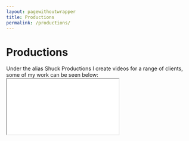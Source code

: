 ```yaml
---
layout: pagewithoutwrapper
title: Productions
permalink: /productions/
---
```

<div class="wrapper">
<h1><i class="fa fa-film" aria="hidden"></i> Productions</h1>
<div class="inform inform-blue">
  Under the alias Shuck Productions I create videos for a range of clients, some of my work can be seen below:
</div></div>

<iframe class="fullpageiframe" src="//productions.shuck.org.uk/productions-sans-header/">
